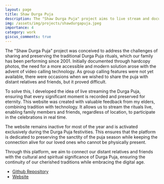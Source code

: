 ```yaml
---
layout: page
title: Shaw Durga Puja
description: The "Shaw Durga Puja" project aims to live stream and document the Durga Puja rituals, providing a digital connection for distant relatives and friends. Initiated in 2001 and enhanced with modern technology, this platform ensures the rituals are preserved and shared in real-time during the puja season.
img: /assets/img/projects/shawdurgapuja.jpeg
importance: 4
category: work
giscus_comments: true
---
```


The "Shaw Durga Puja" project was conceived to address the challenges of sharing and preserving the traditional Durga Puja rituals, which our family has been performing since 2001. Initially documented through hardcopy photos, the need for a more accessible and modern solution arose with the advent of video calling technology. As group calling features were not yet available, there were occasions when we wished to share the puja with distant relatives and friends, but it proved difficult.

To solve this, I developed the idea of live streaming the Durga Puja, ensuring that every significant moment is recorded and preserved for eternity. This website was created with valuable feedback from my elders, combining tradition with technology. It allows us to stream the rituals live, enabling family members and friends, regardless of location, to participate in the celebrations in real time.

The website remains inactive for most of the year and is activated exclusively during the Durga Puja festivities. This ensures that the platform is dedicated to preserving the sanctity of the puja season while keeping the connection alive for our loved ones who cannot be physically present.

Through this platform, we aim to connect our distant relatives and friends with the cultural and spiritual significance of Durga Puja, ensuring the continuity of our cherished traditions while embracing the digital age.

- [Github Repository](https://github.com/Dhruvacube/shawdurgapuja)
- [Website](https://shawdurgapuja.dhruvashaw.in)
